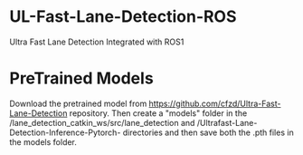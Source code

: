 # UL-Fast-Lane-Detection-ROS
Ultra Fast Lane Detection Integrated with ROS1

# PreTrained Models
Download the pretrained model from https://github.com/cfzd/Ultra-Fast-Lane-Detection repository.
Then create a "models" folder in the /lane_detection_catkin_ws/src/lane_detection and /Ultrafast-Lane-Detection-Inference-Pytorch- directories and then save both the .pth files in the models folder.
